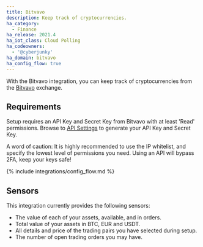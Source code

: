 ```yaml
---
title: Bitvavo
description: Keep track of cryptocurrencies.
ha_category:
  - Finance
ha_release: 2021.4
ha_iot_class: Cloud Polling
ha_codeowners:
  - '@cyberjunky'
ha_domain: bitvavo
ha_config_flow: true
---
```


With the Bitvavo integration, you can keep track of cryptocurrencies from the [Bitvavo](https://bitvavo.com) exchange.

## Requirements

Setup requires an API Key and Secret Key from Bitvavo with at least 'Read' permissions. Browse to [API Settings](https://account.bitvavo.com/user/api) to generate your API Key and Secret Key.

<div class='note warning'>

A word of caution: It is highly recommended to use the IP whitelist, and specify the lowest level of permissions you need. Using an API will bypass 2FA, keep your keys safe!

</div>

{% include integrations/config_flow.md %}

## Sensors

This integration currently provides the following sensors:

- The value of each of your assets, available, and in orders.
- Total value of your assets in BTC, EUR and USDT.
- All details and price of the trading pairs you have selected during setup.
- The number of open trading orders you may have.
